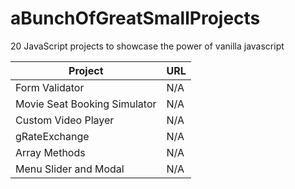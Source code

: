 # aBunchOfGreatSmallProjects

20 JavaScript projects to showcase the power of vanilla javascript

| Project                      | URL |
| ---------------------------- | --- |
| Form Validator               | N/A |
| Movie Seat Booking Simulator | N/A |
| Custom Video Player          | N/A |
| gRateExchange                | N/A |
| Array Methods                | N/A |
| Menu Slider and Modal        | N/A |

